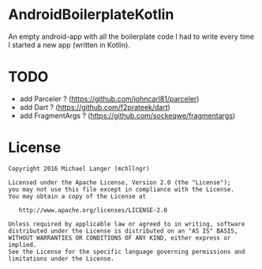 # AndroidBoilerplateKotlin
An empty android-app with all the boilerplate code I had to write every time I started a new app (written in Kotlin).

# TODO
- add Parceler ? (https://github.com/johncarl81/parceler)
- add Dart ? (https://github.com/f2prateek/dart)
- add FragmentArgs ? (https://github.com/sockeqwe/fragmentargs)

# License

```
Copyright 2016 Michael Langer (mchllngr)

Licensed under the Apache License, Version 2.0 (the "License");
you may not use this file except in compliance with the License.
You may obtain a copy of the License at

   http://www.apache.org/licenses/LICENSE-2.0

Unless required by applicable law or agreed to in writing, software
distributed under the License is distributed on an "AS IS" BASIS,
WITHOUT WARRANTIES OR CONDITIONS OF ANY KIND, either express or implied.
See the License for the specific language governing permissions and
limitations under the License.
```
